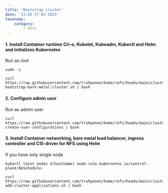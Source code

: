 ```yaml
---
title: 'Bootstrap cluster'
date: '11:45 27-01-2025'
taxonomy:
    category:
        - docs
---
```


#### 1. Install Container runtime Cri-o, Kubelet, Kubeadm, Kubectl and Helm and initializes Kubernetes

Run as root

    sudo -i

    curl https://raw.githubusercontent.com/truhponen/home/refs/heads/main/cluster/1-bootstrap-bare-metal-cluster.sh | bash

#### 2. Configure admin user

Run as admin user

    curl https://raw.githubusercontent.com/truhponen/home/refs/heads/main/cluster/2-create-user-configurations | bash

#### 3. Install Container networking, bare metal load balancer, ingress controller and CSI-driver for NFS using Helm

If you have only single node

    kubectl taint nodes $(hostname) node-role.kubernetes.io/control-plane:NoSchedule-

    curl https://raw.githubusercontent.com/truhponen/home/refs/heads/main/cluster/3-add-cluster-applications.sh | bash
